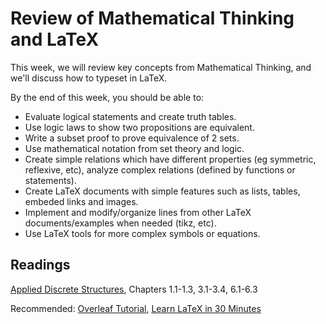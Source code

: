 # Review of Mathematical Thinking and LaTeX

This week, we will review key concepts from Mathematical Thinking, and we'll discuss how to typeset in LaTeX.

By the end of this week, you should be able to:

- Evaluate logical statements and create truth tables.
- Use logic laws to show two propositions are equivalent.
- Write a subset proof to prove equivalence of 2 sets.
- Use mathematical notation from set theory and logic.
- Create simple relations which have different properties (eg symmetric, reflexive, etc), analyze complex relations (defined by functions or statements).
- Create LaTeX documents with simple features such as lists, tables, embeded links and images.
- Implement and modify/organize lines from other LaTeX documents/examples when needed (tikz, etc).
- Use LaTeX tools for more complex symbols or equations.

## Readings

[Applied Discrete Structures](https://discretemath.org/ads/ads.html), Chapters 1.1-1.3, 3.1-3.4, 6.1-6.3

Recommended: [Overleaf Tutorial](https://www.overleaf.com/learn/latex/Tutorials), [Learn LaTeX in 30 Minutes](https://www.overleaf.com/learn/latex/Learn_LaTeX_in_30_minutes)